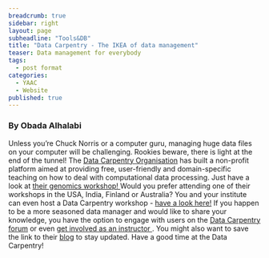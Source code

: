 ```yaml
---
breadcrumb: true
sidebar: right
layout: page
subheadline: "Tools&DB"
title: "Data Carpentry - The IKEA of data management"
teaser: Data management for everybody
tags: 
  - post format
categories: 
  - YAAC
  - Website
published: true
---
```



### By Obada Alhalabi

Unless you’re Chuck Norris or a computer guru, managing huge data files on your computer will be challenging. Rookies beware, there is light at the end of the tunnel! The <a href="http://www.datacarpentry.org" target="_blank">Data Carpentry Organisation</a> has built a non-profit platform aimed at providing free, user-friendly and domain-specific teaching on how to deal with computational data processing. Just have a look at <a href="http://www.datacarpentry.org/lessons/#genomics-workshop" target="_blank">their genomics workshop! </a> Would you prefer attending one of their workshops in the USA, India, Finland or Australia? You and your institute can even host a Data Carpentry workshop - <a href="http://www.datacarpentry.org/workshops-attend/" target="_blank">have a look here!</a> If you happen to be a more seasoned data manager and would like to share your knowledge, you have the option to engage with users on the <a href="http://discuss.datacarpentry.org/" target="_blank">Data Carpentry forum</a> or even <a href="http://www.datacarpentry.org/involved-instructor/" target="_blank">get involved as an instructor </a>. You might also want to save the link to their <a href="http://www.datacarpentry.org/blog/" target="_blank">blog</a> to stay updated. Have a good time at the Data Carpentry!
